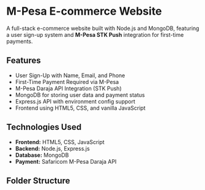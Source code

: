 # M-Pesa E-commerce Website

A full-stack e-commerce website built with Node.js and MongoDB, featuring a user sign-up system and **M-Pesa STK Push** integration for first-time payments.

## Features

- User Sign-Up with Name, Email, and Phone
- First-Time Payment Required via M-Pesa
- M-Pesa Daraja API Integration (STK Push)
- MongoDB for storing user data and payment status
- Express.js API with environment config support
- Frontend using HTML5, CSS, and vanilla JavaScript

## Technologies Used

- **Frontend:** HTML5, CSS, JavaScript
- **Backend:** Node.js, Express.js
- **Database:** MongoDB
- **Payment:** Safaricom M-Pesa Daraja API

## Folder Structure